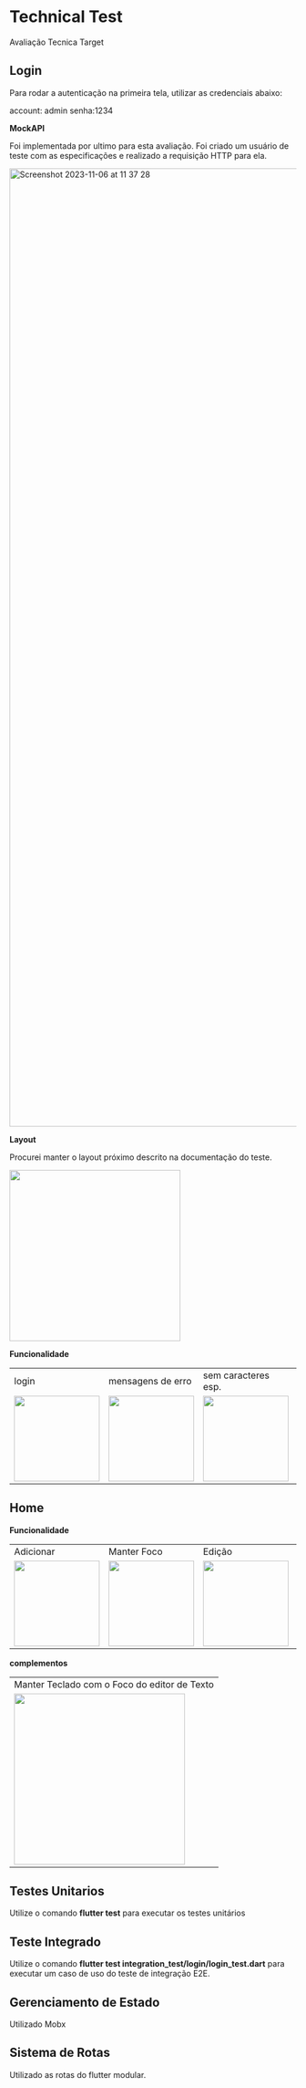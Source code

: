 # Technical Test

Avaliação Tecnica Target

## Login

Para rodar a autenticação na primeira tela, utilizar as credenciais abaixo:

account: admin
senha:1234

**MockAPI**

Foi implementada por ultimo para esta avaliação. Foi criado um usuário de teste com as especificações e realizado a requisição HTTP para ela.

<img width="1680" alt="Screenshot 2023-11-06 at 11 37 28" src="https://github.com/salesandrey/prova_flutter/assets/49326591/ab325fc6-96ab-43b6-bf55-0390ee3958ed">



**Layout**

Procurei manter o layout próximo descrito na documentação do teste.

<img src="https://github.com/salesandrey/prova_flutter/assets/49326591/301cb407-3888-4f7a-bc9f-9e645ad43d64" width="300">


**Funcionalidade**

<table>

 <tr>
    <td>login</td>
    <td>mensagens de erro</td>
    <td>sem caracteres esp.</td>
    <td>redirect</td>
  </tr>

  <tr>
    <td><img src="https://github.com/salesandrey/prova_flutter/assets/49326591/9695cc8d-9510-45c7-b5f8-a4fc3b4ea7a4" width="150"></td>
    <td><img src="https://github.com/salesandrey/prova_flutter/assets/49326591/bb7491e9-bc75-4a7b-a240-dfedc530194a" width="150"></td>
    <td><img src="https://github.com/salesandrey/prova_flutter/assets/49326591/bba2502e-ff08-493a-92a7-6c650140cb93" width="150"></td>
    <td><img src="https://github.com/salesandrey/prova_flutter/assets/49326591/5ad80305-6ae7-4c8c-bcdd-e3cccc349355" width="150"></td>
  </tr>
</table>


## Home

**Funcionalidade**

<table>

 <tr>
    <td>Adicionar</td>
    <td>Manter Foco</td>
    <td>Edição</td>
    <td>Exclusão</td>
    <td> Persistencia</td>
  </tr>

  <tr>
    <td><img src="https://github.com/salesandrey/prova_flutter/assets/49326591/4c2aa465-7910-4762-8c85-b8004e218ef0" width="150"></td>
    <td><img src="https://github.com/salesandrey/prova_flutter/assets/49326591/bf002caf-5032-4d4a-8fab-83bbc5e336e1" width="150"></td>
    <td><img src="https://github.com/salesandrey/prova_flutter/assets/49326591/ad298c10-01c4-4cfe-a937-7e9916576dce" width="150"></td>
    <td><img src="https://github.com/salesandrey/prova_flutter/assets/49326591/d88d421c-81fc-4651-bb3b-e3f1c18b5039" width="150"></td>
    <td><img src="https://github.com/salesandrey/prova_flutter/assets/49326591/bd18bdf9-c92f-4707-8041-a8c282a42993" width="150"></td>
  </tr>
</table>


**complementos**

<table>

 <tr>
    <td>Manter Teclado com o Foco do editor de Texto</td>
 </tr>
 <tr>
    <td><img src="https://github.com/salesandrey/prova_flutter/assets/49326591/33a7eb06-9e9a-442d-bcfe-54ecbee7a646" width="300"></td>
 </tr>
</table>


## Testes Unitarios

Utilize o comando **flutter test** para executar os testes unitários

## Teste Integrado

Utilize o comando  **flutter test integration_test/login/login_test.dart** para executar um caso de uso do teste de integração E2E.

## Gerenciamento de Estado

Utilizado Mobx

## Sistema de Rotas

Utilizado as rotas do flutter modular.











